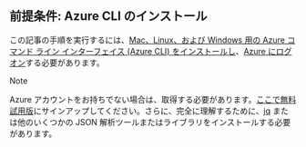 ## 前提条件: Azure CLI のインストール
この記事の手順を実行するには、[Mac、Linux、および Windows 用の Azure コマンド ライン インターフェイス (Azure CLI) をインストールし](../articles/xplat-cli-install.md)、[Azure にログオン](../articles/xplat-cli-connect.md)する必要があります。

> [!NOTE]
> Azure アカウントをお持ちでない場合は、取得する必要があります。[ここで無料試用版](../articles/active-directory/sign-up-organization.md)にサインアップしてください。さらに、完全に理解するために、[jq](https://stedolan.github.io/jq/) または他のいくつかの JSON 解析ツールまたはライブラリをインストールする必要があります。
> 
> 

<!---HONumber=AcomDC_0824_2016-->